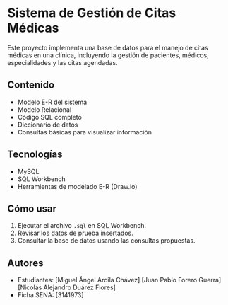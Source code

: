# Sistema de Gestión de Citas Médicas

Este proyecto implementa una base de datos para el manejo de citas médicas en una clínica, incluyendo la gestión de pacientes, médicos, especialidades y las citas agendadas.

## Contenido

- Modelo E-R del sistema
- Modelo Relacional
- Código SQL completo
- Diccionario de datos
- Consultas básicas para visualizar información

## Tecnologías

- MySQL
- SQL Workbench
- Herramientas de modelado E-R (Draw.io)

## Cómo usar

1. Ejecutar el archivo `.sql` en SQL Workbench.
2. Revisar los datos de prueba insertados.
3. Consultar la base de datos usando las consultas propuestas.

## Autores

- Estudiantes: [Miguel Ángel Ardila Chávez]
               [Juan Pablo Forero Guerra]
               [Nicolás Alejandro Duárez Flores]         
- Ficha SENA: [3141973]

